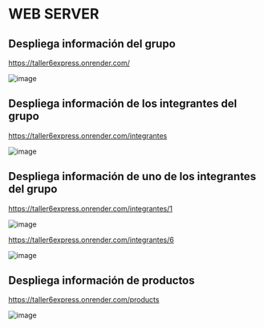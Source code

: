 <h1>  WEB SERVER </h1>

<h2>Despliega información del grupo</h2>

https://taller6express.onrender.com/

![image](https://github.com/estefaniamsp/taller6Express/assets/157080752/d443cb17-924f-4c10-a405-1fef7ba3deb5)


<h2> Despliega información de los integrantes del grupo </h2>

https://taller6express.onrender.com/integrantes

![image](https://github.com/estefaniamsp/taller6Express/assets/157080752/5f83cf11-a3ca-45c7-ab75-7288d32b573d)


<h2> Despliega información de uno de los integrantes del grupo </h2>

https://taller6express.onrender.com/integrantes/1

![image](https://github.com/estefaniamsp/taller6Express/assets/157080752/4f84cbc7-8c27-46f1-95fd-61d3cd963ee0)

https://taller6express.onrender.com/integrantes/6

![image](https://github.com/estefaniamsp/taller6Express/assets/157080752/ad4c1a26-9339-4907-a46c-788908b10da3)

<h2> Despliega información de productos </h2>

https://taller6express.onrender.com/products

![image](https://github.com/estefaniamsp/taller6Express/assets/157080752/87e7b954-eac4-4a35-ba20-06cd6265baa5)

